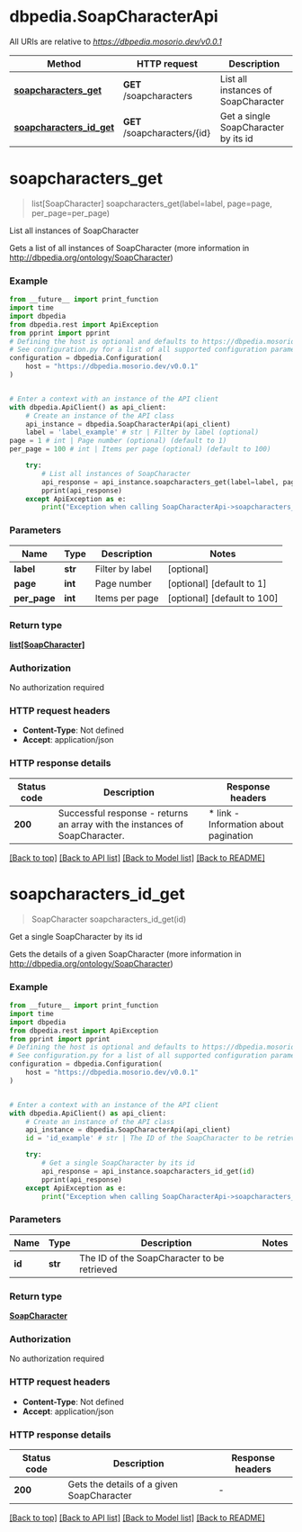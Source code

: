 # dbpedia.SoapCharacterApi

All URIs are relative to *https://dbpedia.mosorio.dev/v0.0.1*

Method | HTTP request | Description
------------- | ------------- | -------------
[**soapcharacters_get**](SoapCharacterApi.md#soapcharacters_get) | **GET** /soapcharacters | List all instances of SoapCharacter
[**soapcharacters_id_get**](SoapCharacterApi.md#soapcharacters_id_get) | **GET** /soapcharacters/{id} | Get a single SoapCharacter by its id


# **soapcharacters_get**
> list[SoapCharacter] soapcharacters_get(label=label, page=page, per_page=per_page)

List all instances of SoapCharacter

Gets a list of all instances of SoapCharacter (more information in http://dbpedia.org/ontology/SoapCharacter)

### Example

```python
from __future__ import print_function
import time
import dbpedia
from dbpedia.rest import ApiException
from pprint import pprint
# Defining the host is optional and defaults to https://dbpedia.mosorio.dev/v0.0.1
# See configuration.py for a list of all supported configuration parameters.
configuration = dbpedia.Configuration(
    host = "https://dbpedia.mosorio.dev/v0.0.1"
)


# Enter a context with an instance of the API client
with dbpedia.ApiClient() as api_client:
    # Create an instance of the API class
    api_instance = dbpedia.SoapCharacterApi(api_client)
    label = 'label_example' # str | Filter by label (optional)
page = 1 # int | Page number (optional) (default to 1)
per_page = 100 # int | Items per page (optional) (default to 100)

    try:
        # List all instances of SoapCharacter
        api_response = api_instance.soapcharacters_get(label=label, page=page, per_page=per_page)
        pprint(api_response)
    except ApiException as e:
        print("Exception when calling SoapCharacterApi->soapcharacters_get: %s\n" % e)
```

### Parameters

Name | Type | Description  | Notes
------------- | ------------- | ------------- | -------------
 **label** | **str**| Filter by label | [optional] 
 **page** | **int**| Page number | [optional] [default to 1]
 **per_page** | **int**| Items per page | [optional] [default to 100]

### Return type

[**list[SoapCharacter]**](SoapCharacter.md)

### Authorization

No authorization required

### HTTP request headers

 - **Content-Type**: Not defined
 - **Accept**: application/json

### HTTP response details
| Status code | Description | Response headers |
|-------------|-------------|------------------|
**200** | Successful response - returns an array with the instances of SoapCharacter. |  * link - Information about pagination <br>  |

[[Back to top]](#) [[Back to API list]](../README.md#documentation-for-api-endpoints) [[Back to Model list]](../README.md#documentation-for-models) [[Back to README]](../README.md)

# **soapcharacters_id_get**
> SoapCharacter soapcharacters_id_get(id)

Get a single SoapCharacter by its id

Gets the details of a given SoapCharacter (more information in http://dbpedia.org/ontology/SoapCharacter)

### Example

```python
from __future__ import print_function
import time
import dbpedia
from dbpedia.rest import ApiException
from pprint import pprint
# Defining the host is optional and defaults to https://dbpedia.mosorio.dev/v0.0.1
# See configuration.py for a list of all supported configuration parameters.
configuration = dbpedia.Configuration(
    host = "https://dbpedia.mosorio.dev/v0.0.1"
)


# Enter a context with an instance of the API client
with dbpedia.ApiClient() as api_client:
    # Create an instance of the API class
    api_instance = dbpedia.SoapCharacterApi(api_client)
    id = 'id_example' # str | The ID of the SoapCharacter to be retrieved

    try:
        # Get a single SoapCharacter by its id
        api_response = api_instance.soapcharacters_id_get(id)
        pprint(api_response)
    except ApiException as e:
        print("Exception when calling SoapCharacterApi->soapcharacters_id_get: %s\n" % e)
```

### Parameters

Name | Type | Description  | Notes
------------- | ------------- | ------------- | -------------
 **id** | **str**| The ID of the SoapCharacter to be retrieved | 

### Return type

[**SoapCharacter**](SoapCharacter.md)

### Authorization

No authorization required

### HTTP request headers

 - **Content-Type**: Not defined
 - **Accept**: application/json

### HTTP response details
| Status code | Description | Response headers |
|-------------|-------------|------------------|
**200** | Gets the details of a given SoapCharacter |  -  |

[[Back to top]](#) [[Back to API list]](../README.md#documentation-for-api-endpoints) [[Back to Model list]](../README.md#documentation-for-models) [[Back to README]](../README.md)

